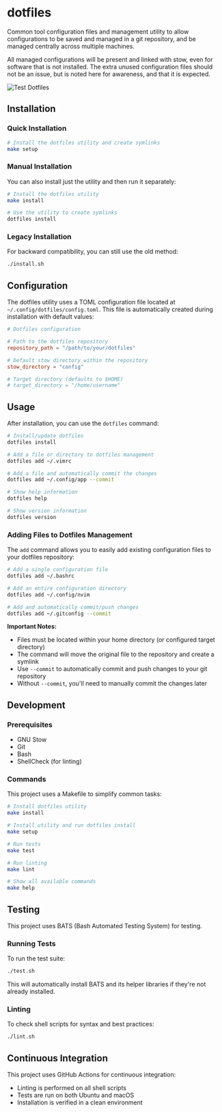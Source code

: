 # dotfiles

Common tool configuration files and management utility to allow configurations to be saved and managed
in a git repository, and be managed centrally across multiple machines.

All managed configurations will be present and linked with stow, even for software that is not installed. The extra 
unused configuration files should not be an issue, but is noted here for awareness, and that it is expected.

![Test Dotfiles](https://github.com/jdubba/dotfiles/workflows/Test%20Dotfiles/badge.svg)

## Installation

### Quick Installation

```bash
# Install the dotfiles utility and create symlinks
make setup
```

### Manual Installation

You can also install just the utility and then run it separately:

```bash
# Install the dotfiles utility
make install

# Use the utility to create symlinks
dotfiles install
```

### Legacy Installation

For backward compatibility, you can still use the old method:

```bash
./install.sh
```

## Configuration

The dotfiles utility uses a TOML configuration file located at `~/.config/dotfiles/config.toml`. This file is automatically created during installation with default values:

```toml
# Dotfiles configuration

# Path to the dotfiles repository
repository_path = "/path/to/your/dotfiles"

# Default stow directory within the repository
stow_directory = "config"

# Target directory (defaults to $HOME)
# target_directory = "/home/username"
```

## Usage

After installation, you can use the `dotfiles` command:

```bash
# Install/update dotfiles
dotfiles install

# Add a file or directory to dotfiles management
dotfiles add ~/.vimrc

# Add a file and automatically commit the changes
dotfiles add ~/.config/app --commit

# Show help information
dotfiles help

# Show version information
dotfiles version
```

### Adding Files to Dotfiles Management

The `add` command allows you to easily add existing configuration files to your dotfiles repository:

```bash
# Add a single configuration file
dotfiles add ~/.bashrc

# Add an entire configuration directory
dotfiles add ~/.config/nvim

# Add and automatically commit/push changes
dotfiles add ~/.gitconfig --commit
```

**Important Notes:**
- Files must be located within your home directory (or configured target directory)
- The command will move the original file to the repository and create a symlink
- Use `--commit` to automatically commit and push changes to your git repository
- Without `--commit`, you'll need to manually commit the changes later

## Development

### Prerequisites

- GNU Stow
- Git
- Bash
- ShellCheck (for linting)

### Commands

This project uses a Makefile to simplify common tasks:

```bash
# Install dotfiles utility
make install

# Install utility and run dotfiles install
make setup

# Run tests
make test

# Run linting
make lint

# Show all available commands
make help
```

## Testing

This project uses BATS (Bash Automated Testing System) for testing.

### Running Tests

To run the test suite:

```bash
./test.sh
```

This will automatically install BATS and its helper libraries if they're not already installed.

### Linting

To check shell scripts for syntax and best practices:

```bash
./lint.sh
```

## Continuous Integration

This project uses GitHub Actions for continuous integration:

- Linting is performed on all shell scripts
- Tests are run on both Ubuntu and macOS
- Installation is verified in a clean environment